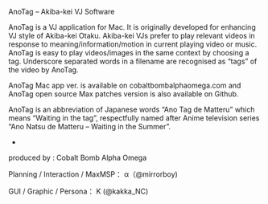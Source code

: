 AnoTag – Akiba-kei VJ Software

AnoTag is a VJ application for Mac. It is originally developed for enhancing VJ style of Akiba-kei Otaku. Akiba-kei VJs prefer to play relevant videos in response to meaning/information/motion in current playing video or music. AnoTag is easy to play videos/images in the same context by choosing a tag. Underscore separated words in a filename are recognised as “tags” of the video by AnoTag.

AnoTag Mac app ver. is available on cobaltbombalphaomega.com and AnoTag open source Max patches version is also available on Github.

AnoTag is an abbreviation of Japanese words “Ano Tag de Matteru” which means “Waiting in the tag”, respectfully named after Anime television series “Ano Natsu de Matteru – Waiting in the Summer”.

-

produced by :
Cobalt Bomb Alpha Omega

Planning / Interaction / MaxMSP：
α（@mirrorboy)

GUI / Graphic / Persona：
Κ (@kakka_NC)

